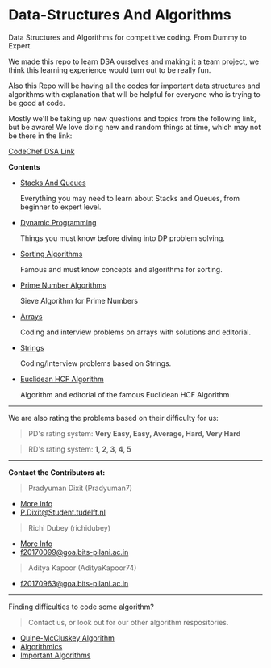 # Data-Structures And Algorithms
Data Structures and Algorithms for competitive coding. From Dummy to Expert.


We made this repo to learn DSA ourselves and making it a team project, we think this learning experience would turn out to be really fun.

Also this Repo will be having all the codes for important data structures and algorithms with explanation that will be helpful for everyone who is trying to be good at code.

Mostly we'll be taking up new questions and topics from the following link, but be aware! We love doing new and random things at time, which may not be there in the link:

[CodeChef DSA Link](https://www.codechef.com/certification/data-structures-and-algorithms/prepare#foundation)



**Contents**

- [Stacks And Queues](https://github.com/Pradyuman7/AwesomeDataStructuresAndAlgorithms/tree/master/StacksAndQueues)

   Everything you may need to learn about Stacks and Queues, from beginner to expert level.
  
- [Dynamic Programming](https://github.com/Pradyuman7/AwesomeDataStructuresAndAlgorithms/tree/master/Dynamic%20Programming)

   Things you must know before diving into DP problem solving.
  
- [Sorting Algorithms](https://github.com/Pradyuman7/AwesomeDataStructuresAndAlgorithms/tree/master/Sorting%20Algorithms)

   Famous and must know concepts and algorithms for sorting.
  
- [Prime Number Algorithms](https://github.com/Pradyuman7/AwesomeDataStructuresAndAlgorithms/tree/master/Primes)  
  
   Sieve Algorithm for Prime Numbers
  
- [Arrays](https://github.com/Pradyuman7/AwesomeDataStructuresAndAlgorithms/tree/master/Arrays)

   Coding and interview problems on arrays with solutions and editorial.
  
- [Strings](https://github.com/Pradyuman7/AwesomeDataStructuresAndAlgorithms/tree/master/Strings)  

   Coding/Interview problems based on Strings.
  
- [Euclidean HCF Algorithm](https://github.com/Pradyuman7/AwesomeDataStructuresAndAlgorithms/tree/master/Euclid-s%20GCD%20and%20HCF%20Algorithm)

   Algorithm and editorial of the famous Euclidean HCF Algorithm
  
***

We are also rating the problems based on their difficulty for us:

> PD's rating system: **Very Easy, Easy, Average, Hard, Very Hard**

> RD's rating system: **1, 2, 3, 4, 5**

***

**Contact the Contributors at:**
   > Pradyuman Dixit (Pradyuman7)
   - [More Info](https://Pradyuman7.github.io)
   - P.Dixit@Student.tudelft.nl

   > Richi Dubey (richidubey)    
   - [More Info](https://365arts.me)
   - f20170099@goa.bits-pilani.ac.in
 
   > Aditya Kapoor (AdityaKapoor74)
   - f20170963@goa.bits-pilani.ac.in

***

Finding difficulties to code some algorithm?

> Contact us, or look out for our other algorithm respositories.

- [Quine-McCluskey Algorithm](https://github.com/richidubey/Quine-McCluskey-Algorithm-GUI-Implementation)
- [Algorithmics](https://github.com/Pradyuman7/Algorithmics)
- [Important Algorithms](https://github.com/Pradyuman7/ImportantAlgorithms)


	
